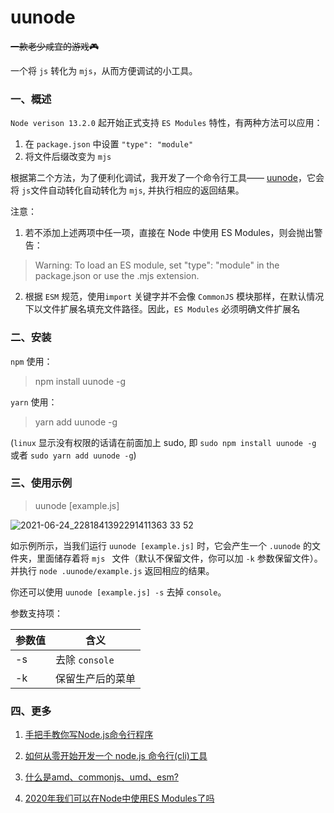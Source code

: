 # uunode

<del>一款老少咸宜的游戏🎮</del>

一个将 `js` 转化为 `mjs`，从而方便调试的小工具。

### 一、概述

`Node verison 13.2.0` 起开始正式支持 `ES Modules` 特性，有两种方法可以应用：
1. 在 `package.json` 中设置 `"type": "module"`
2. 将文件后缀改变为 `mjs`

根据第二个方法，为了便利化调试，我开发了一个命令行工具—— [uunode](https://github.com/suedar/uunode#readme)，它会将 `js`文件自动转化自动转化为 `mjs`,  并执行相应的返回结果。

注意：
1. 若不添加上述两项中任一项，直接在 Node 中使用 ES Modules，则会抛出警告：

> Warning: To load an ES module, set "type": "module" in the package.json or use the .mjs extension.

2. 根据 `ESM` 规范，使用`import` 关键字并不会像 `CommonJS` 模块那样，在默认情况下以文件扩展名填充文件路径。因此，`ES Modules` 必须明确文件扩展名
###  二、安装

`npm` 使用：

> npm install uunode -g

`yarn` 使用：

> yarn add uunode -g

(`linux` 显示没有权限的话请在前面加上 sudo, 即 `sudo npm install uunode -g `或者 `sudo yarn add uunode -g`)


### 三、使用示例

> uunode [example.js]

![2021-06-24_2281841392291411363 33 52](https://user-images.githubusercontent.com/18492953/123364705-80ace000-d5a7-11eb-97d1-fc5ea2378929.gif)


如示例所示，当我们运行 `uunode [example.js]` 时，它会产生一个 `.uunode` 的文件夹，里面储存着将 `mjs ` 文件（默认不保留文件，你可以加 `-k` 参数保留文件）。并执行 `node .uunode/example.js` 返回相应的结果。

你还可以使用 `uunode [example.js] -s` 去掉 `console`。

参数支持项：

| 参数值 | 含义             |
| ------ | ---------------- |
| -s     | 去除 `console`   |
| -k     | 保留生产后的菜单 |


### 四、更多

1. [手把手教你写Node.js命令行程序](https://juejin.cn/post/6844904095065587725)

2. [如何从零开始开发一个 node.js 命令行(cli)工具](https://juejin.cn/post/6883070890130145288#heading-11)

3. [什么是amd、commonjs、umd、esm?](https://zhuanlan.zhihu.com/p/96718777)

4. [2020年我们可以在Node中使用ES Modules了吗](https://zhuanlan.zhihu.com/p/337796076)
